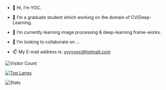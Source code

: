 - 👋 Hi, I’m YOC.

- 👀 I’m a graduate student which working on the domain of CV/Deep-Learning.

- 🌱 I’m currently learning image processing & deep-learning frame-works.

- 💞️ I’m looking to collaborate on ...

- 📫 My E-mail address is: yyyyyoc@hotmail.com

<!---
YOCdot/YOCdot is a ✨ special ✨ repository because its `README.md` (this file) appears on your GitHub profile.
You can click the Preview link to take a look at your changes.
--->

![Visitor Count](https://profile-counter.glitch.me/Christmas/count.svg)

[![Top Langs](https://github-readme-stats.vercel.app/api/top-langs/?username=YOCdot)](https://github.com/YOCdot/github-readme-stats)

![Stats](https://github-readme-stats.vercel.app/api?username=Christmas&show_icons=true&theme=tokyonight)
